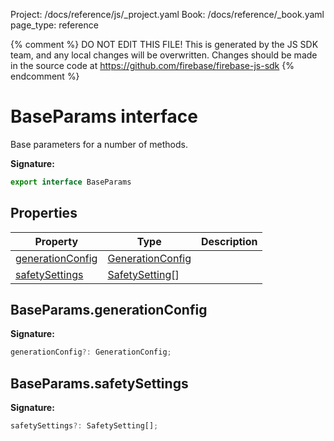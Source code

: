 Project: /docs/reference/js/_project.yaml
Book: /docs/reference/_book.yaml
page_type: reference

{% comment %}
DO NOT EDIT THIS FILE!
This is generated by the JS SDK team, and any local changes will be
overwritten. Changes should be made in the source code at
https://github.com/firebase/firebase-js-sdk
{% endcomment %}

# BaseParams interface
Base parameters for a number of methods.

<b>Signature:</b>

```typescript
export interface BaseParams 
```

## Properties

|  Property | Type | Description |
|  --- | --- | --- |
|  [generationConfig](./vertexai.baseparams.md#baseparamsgenerationconfig) | [GenerationConfig](./vertexai.generationconfig.md#generationconfig_interface) |  |
|  [safetySettings](./vertexai.baseparams.md#baseparamssafetysettings) | [SafetySetting](./vertexai.safetysetting.md#safetysetting_interface)<!-- -->\[\] |  |

## BaseParams.generationConfig

<b>Signature:</b>

```typescript
generationConfig?: GenerationConfig;
```

## BaseParams.safetySettings

<b>Signature:</b>

```typescript
safetySettings?: SafetySetting[];
```
